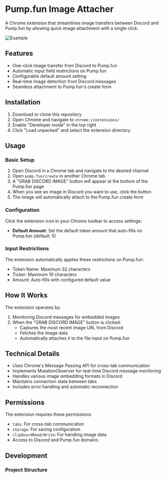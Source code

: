 # Pump.fun Image Attacher

A Chrome extension that streamlines image transfers between Discord and Pump.fun by allowing quick image attachment with a single click.

![Example](https://github.com/user-attachments/assets/451b170b-4741-4349-907f-a73524a3163a)


## Features

- One-click image transfer from Discord to Pump.fun
- Automatic input field restrictions on Pump.fun
- Configurable default amount setting
- Real-time image detection from Discord messages
- Seamless attachment to Pump.fun's create form

## Installation

1. Download or clone this repository
2. Open Chrome and navigate to `chrome://extensions/`
3. Enable "Developer mode" in the top right
4. Click "Load unpacked" and select the extension directory

## Usage

### Basic Setup

1. Open Discord in a Chrome tab and navigate to the desired channel
2. Open `pump.fun/create` in another Chrome tab
3. A "GRAB DISCORD IMAGE" button will appear at the bottom of the Pump.fun page
4. When you see an image in Discord you want to use, click the button
5. The image will automatically attach to the Pump.fun create form

### Configuration

Click the extension icon in your Chrome toolbar to access settings:

- **Default Amount**: Set the default token amount that auto-fills on Pump.fun (default: 5)

### Input Restrictions

The extension automatically applies these restrictions on Pump.fun:
- Token Name: Maximum 32 characters
- Ticker: Maximum 10 characters
- Amount: Auto-fills with configured default value

## How It Works

The extension operates by:
1. Monitoring Discord messages for embedded images
2. When the "GRAB DISCORD IMAGE" button is clicked:
   - Captures the most recent image URL from Discord
   - Fetches the image data
   - Automatically attaches it to the file input on Pump.fun

## Technical Details

- Uses Chrome's Message Passing API for cross-tab communication
- Implements MutationObserver for real-time Discord message monitoring
- Handles various image embedding formats in Discord
- Maintains connection state between tabs
- Includes error handling and automatic reconnection

## Permissions

The extension requires these permissions:
- `tabs`: For cross-tab communication
- `storage`: For saving configuration
- `clipboardRead/Write`: For handling image data
- Access to Discord and Pump.fun domains

## Development

### Project Structure 
